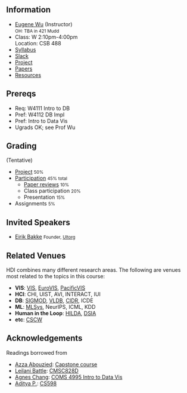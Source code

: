 ## Information 

* [Eugene Wu](http://www.eugenewu.net) (Instructor)     
  <small>OH: TBA in 421 Mudd</small>   
* Class: W 2:10pm-4:00pm  
  Location: CSB 488
* [Syllabus](./syllabus)
* [Slack](#)
* [Project](./projects)
* [Papers](./reviews)
* [Resources](./resources)


## Prereqs

* Req: W4111 Intro to DB
* Pref: W4112 DB Impl
* Pref: Intro to Data Vis
* Ugrads OK; see Prof Wu

## Grading 

(Tentative)

* [Project](./projects) <small>50%</small>
* [Participation](./syllabus#participation)  <small>45% total</small>    
  * [Paper reviews](./syllabus#reading) <small>10%</small>
  * Class participation <small>20%</small>
  * Presentation <small>15%</small>
* Assignments <small>5%</small>


## Invited Speakers

* [Eirik Bakke](https://people.csail.mit.edu/ebakke/) <small>Founder, [Ultorg](http://www.ultorg.com/)</small>



## Related Venues

HDI combines many different research areas.  The following are venues most related to the topics in this course:

* **VIS**: [VIS](http://ieeevis.org), [EuroVIS](https://www.eurovis.org/egev20/), [PacificVIS](http://research.cbs.chula.ac.th/pvis2019/home.aspx)
* **HCI**: CHI, UIST, AVI, INTERACT, IUI
* **DB**:  [SIGMOD](https://sigmod.org/), [VLDB](http://www.vldb.org/), [CIDR](http://cidrdb.org/), ICDE
* **ML**: [MLSys](https://mlsys.org/), NeurIPS, ICML, KDD
* **Human in the Loop**: [HILDA](https://hilda.io/2020/), [DSIA](https://www.interactive-analysis.org/)
* **etc**: [CSCW](http://cscw.acm.org)


## Acknowledgements 

Readings borrowed from

* [Azza Abouzied](http://azza.azurewebsites.net/): [Capstone course](https://github.com/huda-lab/huda-lab.github.io/blob/master/syllabi/Capstone-InteractiveSystems-SyllabusSpring2019.pdf)
* [Leilani Battle](http://www.cs.umd.edu/~leilani/): [CMSC828D](https://umd.instructure.com/courses/1265679/assignments/syllabus)
* [Agnes Chang](http://agneschang.net/): [COMS 4995 Intro to Data Vis](https://columbiaviz.github.io/2020s_w4995/)
* [Aditya P.](http://people.ischool.berkeley.edu/~adityagp/): [CS598](https://cs598.github.io/index.html#papers)


